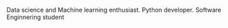 Data science and Machine learning enthusiast.
Python developer.
Software Enginnering student
<!---
lynnemunini/LYNNEMUNINI is a ✨ special ✨ repository because its `README.md` (this file) appears on your GitHub profile.
You can click the Preview link to take a look at your changes.
--->
